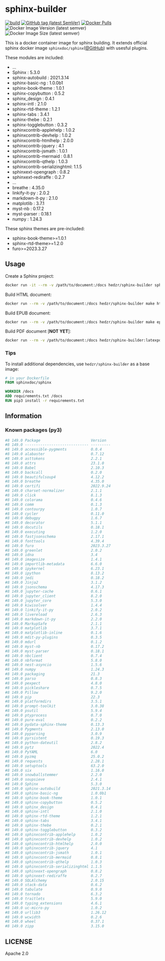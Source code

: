 # sphinx-builder

[![build](https://github.com/hedzr/sphinx-builder/actions/workflows/docker-image.yml/badge.svg)](https://github.com/hedzr/sphinx-builder/actions/workflows/docker-image.yml)<!--
![release](https://img.shields.io/github/v/release/hedzr/sphinx-builder) -->
[![GitHub tag (latest SemVer)](https://img.shields.io/github/tag/hedzr/sphinx-builder.svg?label=release)](https://github.com/hedzr/sphinx-builder/releases)
[![Docker Pulls](https://img.shields.io/docker/pulls/hedzr/sphinx-builder)](https://hub.docker.com/r/hedzr/sphinx-builder)
![Docker Image Version (latest semver)](https://img.shields.io/docker/v/hedzr/sphinx-builder)
![Docker Image Size (latest semver)](https://img.shields.io/docker/image-size/hedzr/sphinx-builder)

This is a docker container image for sphinx building. It extends official sphinx docker image `sphinxdoc/sphinx`([@GitHub](https://www.github.com/sphinx-doc/docker)) with usesful plugins.

These modules are included:

- ...
- Sphinx                       : 5.3.0
- sphinx-autobuild             : 2021.3.14
- sphinx-basic-ng              : 1.0.0b1
- sphinx-book-theme            : 1.0.1
- sphinx-copybutton            : 0.5.2
- sphinx_design                : 0.4.1
- sphinx-intl                  : 2.1.0
- sphinx-rtd-theme             : 1.2.1
- sphinx-tabs                  : 3.4.1
- sphinx-thebe                 : 0.2.1
- sphinx-togglebutton          : 0.3.2
- sphinxcontrib-applehelp      : 1.0.2
- sphinxcontrib-devhelp        : 1.0.2
- sphinxcontrib-htmlhelp       : 2.0.0
- sphinxcontrib-jquery         : 4.1
- sphinxcontrib-jsmath         : 1.0.1
- sphinxcontrib-mermaid        : 0.8.1
- sphinxcontrib-qthelp         : 1.0.3
- sphinxcontrib-serializinghtml: 1.1.5
- sphinxext-opengraph          : 0.8.2
- sphinxext-rediraffe          : 0.2.7
- ...
- breathe                      : 4.35.0
- linkify-it-py                : 2.0.2
- markdown-it-py               : 2.1.0
- matplotlib                   : 3.7.1
- myst-nb                      : 0.17.2
- myst-parser                  : 0.18.1
- numpy                        : 1.24.3

These sphinx themes are pre-included:

- sphinx-book-theme>=1.0.1
- sphinx-rtd-theme>=1.2.0
- furo>=2023.3.27

## Usage

Create a Sphinx project:

```bash
docker run -it --rm -v /path/to/document:/docs hedzr/sphinx-builder sphinx-quickstart
```

Build HTML document:

```bash
docker run --rm -v /path/to/document:/docs hedzr/sphinx-builder make html
```

Build EPUB document:

```bash
docker run --rm -v /path/to/document:/docs hedzr/sphinx-builder make epub
```

Build PDF document [**NOT YET**]:

```bash
docker run --rm -v /path/to/document:/docs hedzr/sphinx-builder:latexpdf make latexpdf
```

### Tips

To install additional dependencies, use ``hedzr/sphinx-builder`` as a base image:

```dockerfile
# in your Dockerfile
FROM sphinxdoc/sphinx

WORKDIR /docs
ADD requirements.txt /docs
RUN pip3 install -r requirements.txt
```

## Information

### Known packages (py3)

```bash
#8 149.0 Package                       Version
#8 149.0 ----------------------------- ---------
#8 149.0 accessible-pygments           0.0.4
#8 149.0 alabaster                     0.7.12
#8 149.0 asttokens                     2.2.1
#8 149.0 attrs                         23.1.0
#8 149.0 Babel                         2.10.3
#8 149.0 backcall                      0.2.0
#8 149.0 beautifulsoup4                4.12.2
#8 149.0 breathe                       4.35.0
#8 149.0 certifi                       2022.9.24
#8 149.0 charset-normalizer            2.1.1
#8 149.0 click                         8.1.3
#8 149.0 colorama                      0.4.6
#8 149.0 comm                          0.1.3
#8 149.0 contourpy                     1.0.7
#8 149.0 cycler                        0.11.0
#8 149.0 debugpy                       1.6.7
#8 149.0 decorator                     5.1.1
#8 149.0 docutils                      0.18.1
#8 149.0 executing                     1.2.0
#8 149.0 fastjsonschema                2.17.1
#8 149.0 fonttools                     4.39.4
#8 149.0 furo                          2023.3.27
#8 149.0 greenlet                      2.0.2
#8 149.0 idna                          3.4
#8 149.0 imagesize                     1.4.1
#8 149.0 importlib-metadata            6.6.0
#8 149.0 ipykernel                     6.23.1
#8 149.0 ipython                       8.13.2
#8 149.0 jedi                          0.18.2
#8 149.0 Jinja2                        3.1.2
#8 149.0 jsonschema                    4.17.3
#8 149.0 jupyter-cache                 0.6.1
#8 149.0 jupyter_client                8.2.0
#8 149.0 jupyter_core                  5.3.0
#8 149.0 kiwisolver                    1.4.4
#8 149.0 linkify-it-py                 2.0.2
#8 149.0 livereload                    2.6.3
#8 149.0 markdown-it-py                2.2.0
#8 149.0 MarkupSafe                    2.1.1
#8 149.0 matplotlib                    3.7.1
#8 149.0 matplotlib-inline             0.1.6
#8 149.0 mdit-py-plugins               0.3.5
#8 149.0 mdurl                         0.1.2
#8 149.0 myst-nb                       0.17.2
#8 149.0 myst-parser                   0.18.1
#8 149.0 nbclient                      0.7.4
#8 149.0 nbformat                      5.8.0
#8 149.0 nest-asyncio                  1.5.6
#8 149.0 numpy                         1.24.3
#8 149.0 packaging                     21.3
#8 149.0 parso                         0.8.3
#8 149.0 pexpect                       4.8.0
#8 149.0 pickleshare                   0.7.5
#8 149.0 Pillow                        9.2.0
#8 149.0 pip                           22.3
#8 149.0 platformdirs                  3.5.1
#8 149.0 prompt-toolkit                3.0.38
#8 149.0 psutil                        5.9.4
#8 149.0 ptyprocess                    0.7.0
#8 149.0 pure-eval                     0.2.2
#8 149.0 pydata-sphinx-theme           0.13.3
#8 149.0 Pygments                      2.13.0
#8 149.0 pyparsing                     3.0.9
#8 149.0 pyrsistent                    0.19.3
#8 149.0 python-dateutil               2.8.2
#8 149.0 pytz                          2022.4
#8 149.0 PyYAML                        6.0
#8 149.0 pyzmq                         25.0.2
#8 149.0 requests                      2.28.1
#8 149.0 setuptools                    63.2.0
#8 149.0 six                           1.16.0
#8 149.0 snowballstemmer               2.2.0
#8 149.0 soupsieve                     2.4.1
#8 149.0 Sphinx                        5.3.0
#8 149.0 sphinx-autobuild              2021.3.14
#8 149.0 sphinx-basic-ng               1.0.0b1
#8 149.0 sphinx-book-theme             1.0.1
#8 149.0 sphinx-copybutton             0.5.2
#8 149.0 sphinx_design                 0.4.1
#8 149.0 sphinx-intl                   2.1.0
#8 149.0 sphinx-rtd-theme              1.2.1
#8 149.0 sphinx-tabs                   3.4.1
#8 149.0 sphinx-thebe                  0.2.1
#8 149.0 sphinx-togglebutton           0.3.2
#8 149.0 sphinxcontrib-applehelp       1.0.2
#8 149.0 sphinxcontrib-devhelp         1.0.2
#8 149.0 sphinxcontrib-htmlhelp        2.0.0
#8 149.0 sphinxcontrib-jquery          4.1
#8 149.0 sphinxcontrib-jsmath          1.0.1
#8 149.0 sphinxcontrib-mermaid         0.8.1
#8 149.0 sphinxcontrib-qthelp          1.0.3
#8 149.0 sphinxcontrib-serializinghtml 1.1.5
#8 149.0 sphinxext-opengraph           0.8.2
#8 149.0 sphinxext-rediraffe           0.2.7
#8 149.0 SQLAlchemy                    2.0.15
#8 149.0 stack-data                    0.6.2
#8 149.0 tabulate                      0.9.0
#8 149.0 tornado                       6.3.2
#8 149.0 traitlets                     5.9.0
#8 149.0 typing_extensions             4.6.1
#8 149.0 uc-micro-py                   1.0.2
#8 149.0 urllib3                       1.26.12
#8 149.0 wcwidth                       0.2.6
#8 149.0 wheel                         0.37.1
#8 149.0 zipp                          3.15.0
```

## LICENSE

Apache 2.0
